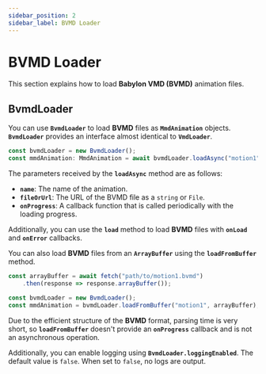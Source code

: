 ```yaml
---
sidebar_position: 2
sidebar_label: BVMD Loader
---
```


# BVMD Loader

This section explains how to load **Babylon VMD (BVMD)** animation files.

## BvmdLoader

You can use **`BvmdLoader`** to load **BVMD** files as **`MmdAnimation`** objects. **`BvmdLoader`** provides an interface almost identical to **`VmdLoader`**.

```typescript
const bvmdLoader = new BvmdLoader();
const mmdAnimation: MmdAnimation = await bvmdLoader.loadAsync("motion1", "path/to/motion1.bvmd");
```

The parameters received by the **`loadAsync`** method are as follows:

- **`name`**: The name of the animation.
- **`fileOrUrl`**: The URL of the BVMD file as a `string` or `File`.
- **`onProgress`**: A callback function that is called periodically with the loading progress.

Additionally, you can use the **`load`** method to load **BVMD** files with **`onLoad`** and **`onError`** callbacks.

You can also load **BVMD** files from an **`ArrayBuffer`** using the **`loadFromBuffer`** method.

```typescript
const arrayBuffer = await fetch("path/to/motion1.bvmd")
    .then(response => response.arrayBuffer());

const bvmdLoader = new BvmdLoader();
const mmdAnimation = bvmdLoader.loadFromBuffer("motion1", arrayBuffer);
```

Due to the efficient structure of the **BVMD** format, parsing time is very short, so **`loadFromBuffer`** doesn't provide an **`onProgress`** callback and is not an asynchronous operation.

Additionally, you can enable logging using **`BvmdLoader.loggingEnabled`**. The default value is `false`. When set to `false`, no logs are output.
